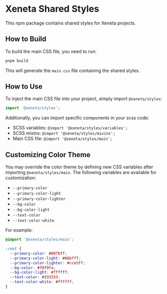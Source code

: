 # Xeneta Shared Styles

This npm package contains shared styles for Xeneta projects.

## How to Build

To build the main CSS file, you need to run:

```bash
pnpm build
```

This will generate the `main.css` file containing the shared styles.

## How to Use

To inject the main CSS file into your project, simply import `@xeneta/styles`:

```javascript
import '@xeneta/styles';
```

Additionally, you can import specific components in your scss code:

- SCSS variables: `@import '@xeneta/styles/variables';`
- SCSS mixins: `@import '@xeneta/styles/mixins';`
- Main CSS file: `@import '@xeneta/styles/main';`

## Customizing Color Theme

You may override the color theme by defining new CSS variables after importing `@xeneta/styles/main`. The following variables are available for customization:

- `--primary-color`
- `--primary-color-light`
- `--primary-color-lighter`
- `--bg-color`
- `--bg-color-light`
- `--text-color`
- `--text-color-white`

For example:

```css
@import '@xeneta/styles/main';

:root {
  --primary-color: #007bff;
  --primary-color-light: #66bfff;
  --primary-color-lighter: #cce5ff;
  --bg-color: #f8f9fa;
  --bg-color-light: #ffffff;
  --text-color: #333333;
  --text-color-white: #ffffff;
}
```
